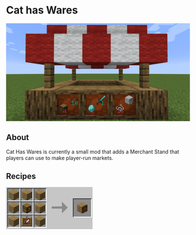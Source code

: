 # Cat has Wares

<!-- ![Merchant Stands](https://gitlab.com/rorazoro/cat-has-wares/-/blob/master/images/merchantstands1.png) -->
![Merchant Stands](images/merchantstands1.png)


## About
Cat Has Wares is currently a small mod that adds a Merchant Stand that players can use to make player-run markets.

## Recipes
<!-- ![Recipe 1](https://gitlab.com/rorazoro/cat-has-wares/-/blob/master/images/recipe1.png) -->
![Recipe 1](images/recipe1.png)